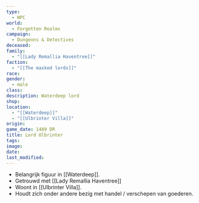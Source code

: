```yaml
---
type:
  - NPC
world:
  - Forgotten Realms
campaign:
  - Dungeons & Detectives
deceased: 
family:
  - "[[Lady Remallia Haventree]]"
faction:
  - "[[The masked lords]]"
race: 
gender:
  - male
class: 
description: Waterdeep lord
shop: 
location:
  - "[[Waterdeep]]"
  - "[[Ulbrinter Villa]]"
origin: 
game_date: 1489 DR
title: Lord Ulbrinter
tags: 
image: 
date: 
last_modified: 
---
```

* Belangrijk figuur in [[Waterdeep]].
* Getrouwd met [[Lady Remallia Haventree]] 
* Woont in [[Ulbrinter Villa]].
* Houdt zich onder andere bezig met handel / verschepen van goederen.

